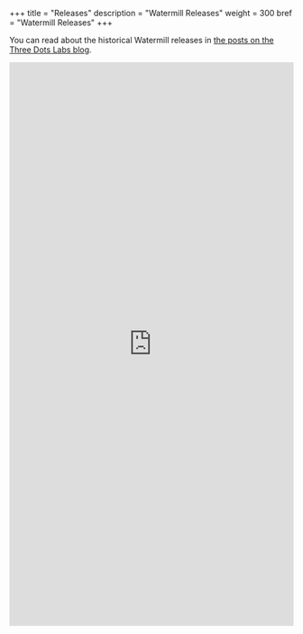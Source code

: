 +++
title = "Releases"
description = "Watermill Releases"
weight = 300
bref = "Watermill Releases"
+++

You can read about the historical Watermill releases in [the posts on the Three Dots Labs blog](https://threedots.tech/series/watermill-release-post/).

<iframe src="https://releases.threedots.tech" frameborder="0" style="border: 0; width: 100%; height: 1000px"></iframe>
